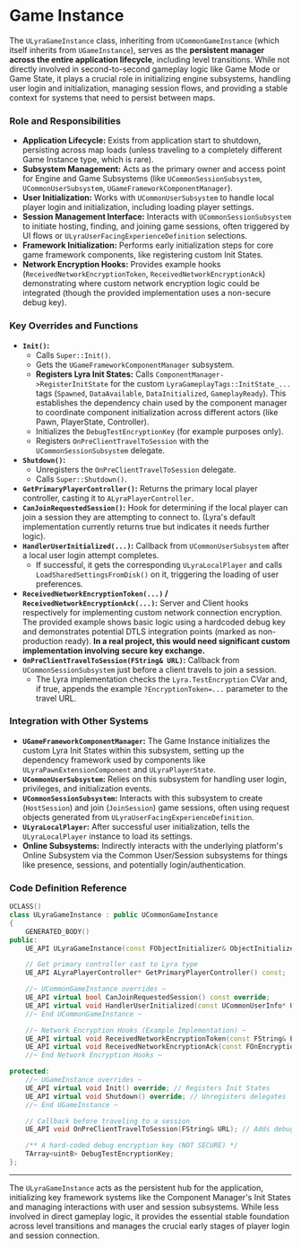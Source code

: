 # Game Instance

The `ULyraGameInstance` class, inheriting from `UCommonGameInstance` (which itself inherits from `UGameInstance`), serves as the **persistent manager across the entire application lifecycle**, including level transitions. While not directly involved in second-to-second gameplay logic like Game Mode or Game State, it plays a crucial role in initializing engine subsystems, handling user login and initialization, managing session flows, and providing a stable context for systems that need to persist between maps.

### Role and Responsibilities

* **Application Lifecycle:** Exists from application start to shutdown, persisting across map loads (unless traveling to a completely different Game Instance type, which is rare).
* **Subsystem Management:** Acts as the primary owner and access point for Engine and Game Subsystems (like `UCommonSessionSubsystem`, `UCommonUserSubsystem`, `UGameFrameworkComponentManager`).
* **User Initialization:** Works with `UCommonUserSubsystem` to handle local player login and initialization, including loading player settings.
* **Session Management Interface:** Interacts with `UCommonSessionSubsystem` to initiate hosting, finding, and joining game sessions, often triggered by UI flows or `ULyraUserFacingExperienceDefinition` selections.
* **Framework Initialization:** Performs early initialization steps for core game framework components, like registering custom Init States.
* **Network Encryption Hooks:** Provides example hooks (`ReceivedNetworkEncryptionToken`, `ReceivedNetworkEncryptionAck`) demonstrating where custom network encryption logic could be integrated (though the provided implementation uses a non-secure debug key).

### Key Overrides and Functions

* **`Init()`:**
  * Calls `Super::Init()`.
  * Gets the `UGameFrameworkComponentManager` subsystem.
  * **Registers Lyra Init States:** Calls `ComponentManager->RegisterInitState` for the custom `LyraGameplayTags::InitState_...` tags (`Spawned`, `DataAvailable`, `DataInitialized`, `GameplayReady`). This establishes the dependency chain used by the component manager to coordinate component initialization across different actors (like Pawn, PlayerState, Controller).
  * Initializes the `DebugTestEncryptionKey` (for example purposes only).
  * Registers `OnPreClientTravelToSession` with the `UCommonSessionSubsystem` delegate.
* **`Shutdown()`:**
  * Unregisters the `OnPreClientTravelToSession` delegate.
  * Calls `Super::Shutdown()`.
* **`GetPrimaryPlayerController()`:** Returns the primary local player controller, casting it to `ALyraPlayerController`.
* **`CanJoinRequestedSession()`:** Hook for determining if the local player can join a session they are attempting to connect to. (Lyra's default implementation currently returns true but indicates it needs further logic).
* **`HandlerUserInitialized(...)`:** Callback from `UCommonUserSubsystem` after a local user login attempt completes.
  * If successful, it gets the corresponding `ULyraLocalPlayer` and calls `LoadSharedSettingsFromDisk()` on it, triggering the loading of user preferences.
* **`ReceivedNetworkEncryptionToken(...)` / `ReceivedNetworkEncryptionAck(...)`:** Server and Client hooks respectively for implementing custom network connection encryption. The provided example shows basic logic using a hardcoded debug key and demonstrates potential DTLS integration points (marked as non-production ready). **In a real project, this would need significant custom implementation involving secure key exchange.**
* **`OnPreClientTravelToSession(FString& URL)`:** Callback from `UCommonSessionSubsystem` just before a client travels to join a session.
  * The Lyra implementation checks the `Lyra.TestEncryption` CVar and, if true, appends the example `?EncryptionToken=...` parameter to the travel URL.

### Integration with Other Systems

* **`UGameFrameworkComponentManager`:** The Game Instance initializes the custom Lyra Init States within this subsystem, setting up the dependency framework used by components like `ULyraPawnExtensionComponent` and `ULyraPlayerState`.
* **`UCommonUserSubsystem`:** Relies on this subsystem for handling user login, privileges, and initialization events.
* **`UCommonSessionSubsystem`:** Interacts with this subsystem to create (`HostSession`) and join (`JoinSession`) game sessions, often using request objects generated from `ULyraUserFacingExperienceDefinition`.
* **`ULyraLocalPlayer`:** After successful user initialization, tells the `ULyraLocalPlayer` instance to load its settings.
* **Online Subsystems:** Indirectly interacts with the underlying platform's Online Subsystem via the Common User/Session subsystems for things like presence, sessions, and potentially login/authentication.

### Code Definition Reference

```cpp
UCLASS()
class ULyraGameInstance : public UCommonGameInstance
{
	GENERATED_BODY()
public:
	UE_API ULyraGameInstance(const FObjectInitializer& ObjectInitializer = FObjectInitializer::Get());

	// Get primary controller cast to Lyra type
	UE_API ALyraPlayerController* GetPrimaryPlayerController() const;

	//~ UCommonGameInstance overrides ~
	UE_API virtual bool CanJoinRequestedSession() const override;
	UE_API virtual void HandlerUserInitialized(const UCommonUserInfo* UserInfo, bool bSuccess, FText Error, ECommonUserPrivilege RequestedPrivilege, ECommonUserOnlineContext OnlineContext) override;
	//~ End UCommonGameInstance ~

	//~ Network Encryption Hooks (Example Implementation) ~
	UE_API virtual void ReceivedNetworkEncryptionToken(const FString& EncryptionToken, const FOnEncryptionKeyResponse& Delegate) override;
	UE_API virtual void ReceivedNetworkEncryptionAck(const FOnEncryptionKeyResponse& Delegate) override;
	//~ End Network Encryption Hooks ~

protected:
	//~ UGameInstance overrides ~
	UE_API virtual void Init() override; // Registers Init States
	UE_API virtual void Shutdown() override; // Unregisters delegates
	//~ End UGameInstance ~

	// Callback before traveling to a session
	UE_API void OnPreClientTravelToSession(FString& URL); // Adds debug encryption token

	/** A hard-coded debug encryption key (NOT SECURE) */
	TArray<uint8> DebugTestEncryptionKey;
};
```

***

The `ULyraGameInstance` acts as the persistent hub for the application, initializing key framework systems like the Component Manager's Init States and managing interactions with user and session subsystems. While less involved in direct gameplay logic, it provides the essential stable foundation across level transitions and manages the crucial early stages of player login and session connection.
